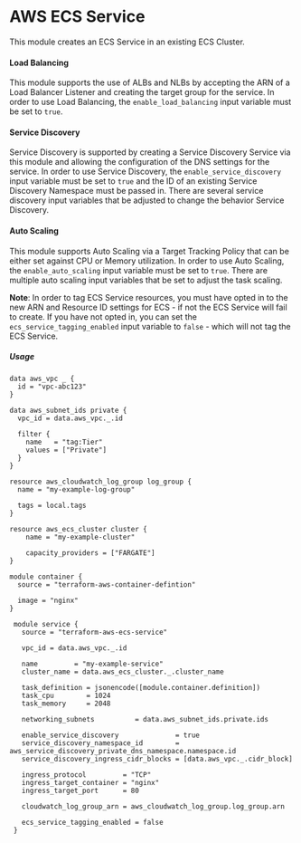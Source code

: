 # AWS ECS Service

This module creates an ECS Service in an existing ECS Cluster.

#### Load Balancing
This module supports the use of ALBs and NLBs by accepting the ARN of a Load Balancer Listener
and creating the target group for the service. In order to use Load Balancing, the `enable_load_balancing` input variable
must be set to `true`.

#### Service Discovery
Service Discovery is supported by creating a Service Discovery Service via this module and allowing the configuration of the 
DNS settings for the service. In order to use Service Discovery, the `enable_service_discovery` input variable must be set 
to `true` and the ID of an existing Service Discovery Namespace must be passed in. There are several service discovery 
input variables that be adjusted to change the behavior Service Discovery.

#### Auto Scaling
This module supports Auto Scaling via a Target Tracking Policy that can be either set against CPU or Memory utilization. In order
to use Auto Scaling, the `enable_auto_scaling` input variable must be set to `true`. There are multiple auto scaling input
variables that be set to adjust the task scaling.

**Note**: In order to tag ECS Service resources, you must have opted in to the new ARN and Resource ID settings for ECS - if not
the ECS Service will fail to create. If you have not opted in, you can set the `ecs_service_tagging_enabled` input variable
to `false` - which will not tag the ECS Service.

##### Usage

    data aws_vpc _ {
      id = "vpc-abc123"
    }
    
    data aws_subnet_ids private {
      vpc_id = data.aws_vpc._.id
    
      filter {
        name   = "tag:Tier"
        values = ["Private"]
      }
    }
    
    resource aws_cloudwatch_log_group log_group {
      name = "my-example-log-group"
    
      tags = local.tags
    }

    resource aws_ecs_cluster cluster {
        name = "my-example-cluster"
        
        capacity_providers = ["FARGATE"]
    }
    
    module container {
      source = "terraform-aws-container-defintion"
      
      image = "nginx"
    }

     module service {
       source = "terraform-aws-ecs-service"
     
       vpc_id = data.aws_vpc._.id
     
       name         = "my-example-service"
       cluster_name = data.aws_ecs_cluster._.cluster_name
     
       task_definition = jsonencode([module.container.definition])
       task_cpu        = 1024
       task_memory     = 2048
     
       networking_subnets          = data.aws_subnet_ids.private.ids
     
       enable_service_discovery              = true
       service_discovery_namespace_id        = aws_service_discovery_private_dns_namespace.namespace.id
       service_discovery_ingress_cidr_blocks = [data.aws_vpc._.cidr_block]
     
       ingress_protocol         = "TCP"
       ingress_target_container = "nginx"
       ingress_target_port      = 80
     
       cloudwatch_log_group_arn = aws_cloudwatch_log_group.log_group.arn
     
       ecs_service_tagging_enabled = false
     }

